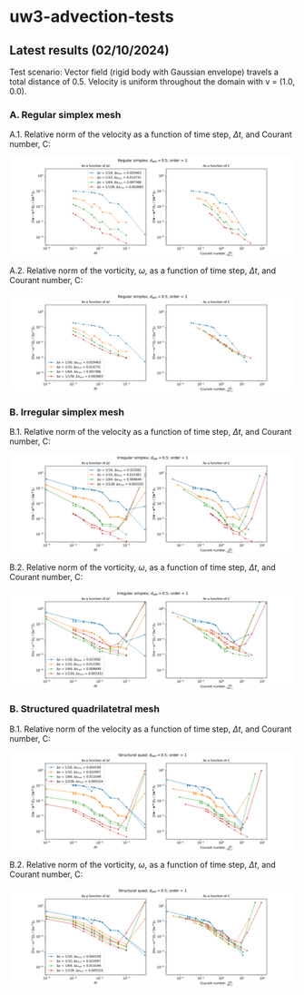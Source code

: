 # uw3-advection-tests

## Latest results (02/10/2024)

Test scenario: 
Vector field (rigid body with Gaussian envelope) travels a total distance of 0.5. 
Velocity is uniform throughout the domain with v = (1.0, 0.0).

### A. Regular simplex mesh
A.1. Relative norm of the velocity as a function of time step, $\Delta t$, and Courant number, C: 

![Alt text](out/simp_reg-adv-0.5-v_norm-order1-regression-Oct-1-2024.png)

A.2. Relative norm of the vorticity, $\omega$, as a function of time step, $\Delta t$, and Courant number, C: 

![Alt text](out/simp_reg-adv-0.5-w_norm-order1-regression-Oct-1-2024.png)

### B. Irregular simplex mesh
B.1. Relative norm of the velocity as a function of time step, $\Delta t$, and Courant number, C: 

![Alt text](out/simp_irreg-adv-0.5-v_norm-order1-regression-Oct-1-2024.png)

B.2. Relative norm of the vorticity, $\omega$, as a function of time step, $\Delta t$, and Courant number, C: 

![Alt text](out/simp_irreg-adv-0.5-w_norm-order1-regression-Oct-1-2024.png)

### B. Structured quadrilatetral mesh
B.1. Relative norm of the velocity as a function of time step, $\Delta t$, and Courant number, C: 

![Alt text](out/struct_quad-adv-0.5-v_norm-order1-regression-Oct-1-2024.png)

B.2. Relative norm of the vorticity, $\omega$, as a function of time step, $\Delta t$, and Courant number, C: 

![Alt text](out/struct_quad-adv-0.5-w_norm-order1-regression-Oct-1-2024.png)


